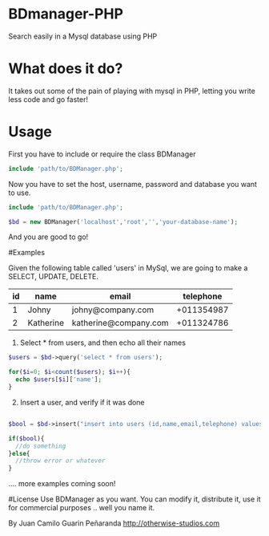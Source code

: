 # BDmanager-PHP
Search easily in a Mysql database using PHP

# What does it do?
It takes out some of the pain of playing with mysql in PHP, letting you write less code and go faster!

# Usage

First you have to include or require the class BDManager

```php
include 'path/to/BDManager.php';
```

Now you have to set the host, username, password and database you want to use.

```php
include 'path/to/BDManager.php';

$bd = new BDManager('localhost','root','','your-database-name');
```

And you are good to go!

#Examples

Given the following table called 'users' in MySql, we are going to make a SELECT, UPDATE, DELETE.

<table>
	<thead>
		<th>id</th>
		<th>name</th>
		<th>email</th>
		<th>telephone</th>
	</thead>
	<tbody>
		<tr>
			<td>1</td>
			<td>Johny</td>
			<td>johny@company.com</td>
			<td>+011354987</td>
		</tr>
		<tr>
			<td>2</td>
			<td>Katherine</td>
			<td>katherine@company.com</td>
			<td>+011324786</td>
		</tr>
	</tbody>
</table>

1) Select * from users, and then echo all their names

```php
$users = $bd->query('select * from users');

for($i=0; $i<count($users); $i++){
  echo $users[$i]['name'];
}
```

2) Insert a user, and verify if it was done

```php

$bool = $bd->insert("insert into users (id,name,email,telephone) values (3,'Juan','jcguarinpenaranda@gmail.com','+57351684886')");

if($bool){
  //do something
}else{
  //throw error or whatever
}

```

.... more examples coming soon!


#License
Use BDManager as you want. You can modify it, distribute it, use it for commercial purposes .. well you name it.

By Juan Camilo Guarin Peñaranda
http://otherwise-studios.com

